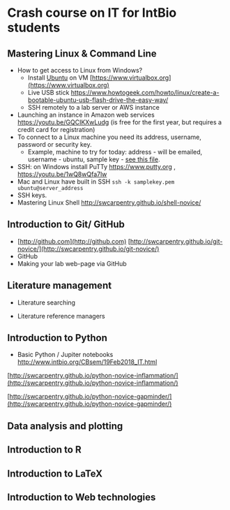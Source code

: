 # Crash course on IT for IntBio students

## Mastering Linux & Command Line
- How to get access to Linux from Windows?
  - Install [Ubuntu](https://www.ubuntu.com) on VM [https://www.virtualbox.org](https://www.virtualbox.org)
  - Live USB stick https://www.howtogeek.com/howto/linux/create-a-bootable-ubuntu-usb-flash-drive-the-easy-way/
  - SSH remotely to a lab server or AWS instance
- Launching an instance in Amazon web services https://youtu.be/GQCIKXwLudg (is free for the first year, but requires a credit card for registration)
- To connect to a Linux machine you need its address, username, password or security key.
  - Example, machine to try for today: address - will be emailed, username - ubuntu, sample key - [see this file](samplekey.pem).
- SSH: on Windows install PuTTy https://www.putty.org  , https://youtu.be/1wQ8wQfa7lw
- Mac and Linux have built in SSH
``` ssh -k samplekey.pem ubuntu@server_address ```
- SSH keys.
- Mastering Linux Shell http://swcarpentry.github.io/shell-novice/

## Introduction to Git/ GitHub
- [http://github.com](http://github.com)
 [http://swcarpentry.github.io/git-novice/](http://swcarpentry.github.io/git-novice/)
 - GitHub
 - Making your lab web-page via GitHub

## Literature management
- Literature searching

- Literature reference managers

## Introduction to Python

- Basic Python / Jupiter notebooks http://www.intbio.org/CBsem/19Feb2018_IT.html

[http://swcarpentry.github.io/python-novice-inflammation/](http://swcarpentry.github.io/python-novice-inflammation/)

[http://swcarpentry.github.io/python-novice-gapminder/](http://swcarpentry.github.io/python-novice-gapminder/)

## Data analysis and plotting

## Introduction to R

## Introduction to  LaTeX

## Introduction to  Web technologies



